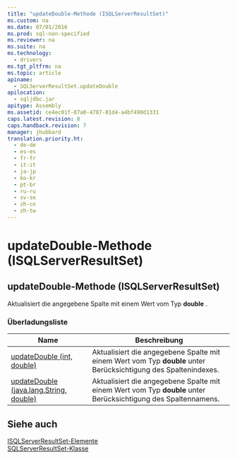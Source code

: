 ```yaml
---
title: "updateDouble-Methode (ISQLServerResultSet)"
ms.custom: na
ms.date: 07/01/2016
ms.prod: sql-non-specified
ms.reviewer: na
ms.suite: na
ms.technology: 
  - drivers
ms.tgt_pltfrm: na
ms.topic: article
apiname: 
  - SQLServerResultSet.updateDouble
apilocation: 
  - sqljdbc.jar
apitype: Assembly
ms.assetid: ce4ec01f-87a0-4787-81d4-a4bf490d1331
caps.latest.revision: 8
caps.handback.revision: 7
manager: jhubbard
translation.priority.ht: 
  - de-de
  - es-es
  - fr-fr
  - it-it
  - ja-jp
  - ko-kr
  - pt-br
  - ru-ru
  - sv-se
  - zh-cn
  - zh-tw
---
```

# updateDouble-Methode (ISQLServerResultSet)
    
## updateDouble\-Methode \(ISQLServerResultSet\)  
 Aktualisiert die angegebene Spalte mit einem Wert vom Typ **double** .  
  
### Überladungsliste  
  
|Name|Beschreibung|  
|----------|------------------|  
|[updateDouble \(int, double\)](../content/updateDouble-Method--int--double-.md)|Aktualisiert die angegebene Spalte mit einem Wert vom Typ **double** unter Berücksichtigung des Spaltenindexes.|  
|[updateDouble \(java.lang.String, double\)](../content/updateDouble-Method--java.lang.String--double-.md)|Aktualisiert die angegebene Spalte mit einem Wert vom Typ **double** unter Berücksichtigung des Spaltennamens.|  
  
## Siehe auch  
 [ISQLServerResultSet-Elemente](../content/SQLServerResultSet-Members.md)   
 [SQLServerResultSet-Klasse](../content/SQLServerResultSet-Class.md)  
  
  